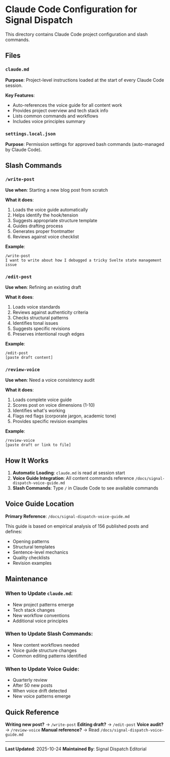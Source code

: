 # Claude Code Configuration for Signal Dispatch

This directory contains Claude Code project configuration and slash commands.

## Files

### `claude.md`
**Purpose**: Project-level instructions loaded at the start of every Claude Code session.

**Key Features**:
- Auto-references the voice guide for all content work
- Provides project overview and tech stack info
- Lists common commands and workflows
- Includes voice principles summary

### `settings.local.json`
**Purpose**: Permission settings for approved bash commands (auto-managed by Claude Code).

## Slash Commands

### `/write-post`
**Use when**: Starting a new blog post from scratch

**What it does**:
1. Loads the voice guide automatically
2. Helps identify the hook/tension
3. Suggests appropriate structure template
4. Guides drafting process
5. Generates proper frontmatter
6. Reviews against voice checklist

**Example**:
```
/write-post
I want to write about how I debugged a tricky Svelte state management issue
```

### `/edit-post`
**Use when**: Refining an existing draft

**What it does**:
1. Loads voice standards
2. Reviews against authenticity criteria
3. Checks structural patterns
4. Identifies tonal issues
5. Suggests specific revisions
6. Preserves intentional rough edges

**Example**:
```
/edit-post
[paste draft content]
```

### `/review-voice`
**Use when**: Need a voice consistency audit

**What it does**:
1. Loads complete voice guide
2. Scores post on voice dimensions (1-10)
3. Identifies what's working
4. Flags red flags (corporate jargon, academic tone)
5. Provides specific revision examples

**Example**:
```
/review-voice
[paste draft or link to file]
```

## How It Works

1. **Automatic Loading**: `claude.md` is read at session start
2. **Voice Guide Integration**: All content commands reference `/docs/signal-dispatch-voice-guide.md`
3. **Slash Commands**: Type `/` in Claude Code to see available commands

## Voice Guide Location

**Primary Reference**: `/docs/signal-dispatch-voice-guide.md`

This guide is based on empirical analysis of 156 published posts and defines:
- Opening patterns
- Structural templates
- Sentence-level mechanics
- Quality checklists
- Revision examples

## Maintenance

### When to Update `claude.md`:
- New project patterns emerge
- Tech stack changes
- New workflow conventions
- Additional voice principles

### When to Update Slash Commands:
- New content workflows needed
- Voice guide structure changes
- Common editing patterns identified

### When to Update Voice Guide:
- Quarterly review
- After 50 new posts
- When voice drift detected
- New voice patterns emerge

## Quick Reference

**Writing new post?** → `/write-post`
**Editing draft?** → `/edit-post`
**Voice audit?** → `/review-voice`
**Manual reference?** → Read `/docs/signal-dispatch-voice-guide.md`

---

**Last Updated**: 2025-10-24
**Maintained By**: Signal Dispatch Editorial
